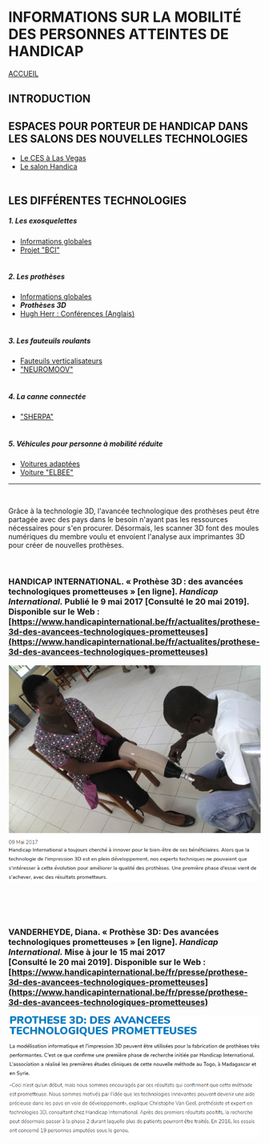 # INFORMATIONS SUR LA MOBILITÉ DES PERSONNES ATTEINTES DE HANDICAP
[ACCUEIL](index.md)
## INTRODUCTION  

## ESPACES POUR PORTEUR DE HANDICAP DANS LES SALONS DES NOUVELLES TECHNOLOGIES 
* [Le CES à Las Vegas](ces.md)
* [Le salon Handica](handica.md)
<br/> <br/>
## LES DIFFÉRENTES TECHNOLOGIES
##### 1. Les exosquelettes 
- [Informations globales](exoprésent.md)
- [Projet "BCI"](BCI.md)
<br/><br/>
##### 2. Les prothèses
- [Informations globales](Prothèseinfo.md)
- **_Prothèses 3D_**
- [Hugh Herr : Conférences (Anglais)](Hughvidéo.md)
<br/><br/>
##### 3. Les fauteuils roulants
- [Fauteuils verticalisateurs](FauteuilVertical.md)
- ["NEUROMOOV"](Neuromoov.md)
<br/><br/>
##### 4. La canne connectée
- ["SHERPA"](Canneconnectée.md)
<br/><br/>
##### 5. Véhicules pour personne à mobilité réduite
- [Voitures adaptées](Voitureadaptée.md)
- [Voiture "ELBEE"](Elbee.md)

----------------------------------------------------------
<br/>

Grâce à la technologie 3D, l'avancée technologique des prothèses peut être partagée avec des pays dans le besoin n'ayant pas les ressources nécessaires pour s'en procurer.
Désormais, les scanner 3D font des moules numériques du membre voulu et envoient l'analyse aux imprimantes 3D pour créer de nouvelles prothèses.

<br/>

### HANDICAP INTERNATIONAL. « Prothèse 3D : des avancées technologiques prometteuses » [en ligne]. _Handicap International._ Publié le 9 mai 2017 [Consulté le 20 mai 2019]. Disponible sur le Web : [https://www.handicapinternational.be/fr/actualites/prothese-3d-des-avancees-technologiques-prometteuses](https://www.handicapinternational.be/fr/actualites/prothese-3d-des-avancees-technologiques-prometteuses)
![Prothèses3D2.PNG](images/Prothèses3D2.PNG "Prothèse 3D")

<br/><br/><br/>

### VANDERHEYDE, Diana. « Prothèse 3D: Des avancées technologiques prometteuses » [en ligne]. _Handicap International._ Mise à jour le 15 mai 2017 [Consulté le 20 mai 2019]. Disponible sur le Web : [https://www.handicapinternational.be/fr/presse/prothese-3d-des-avancees-technologiques-prometteuses](https://www.handicapinternational.be/fr/presse/prothese-3d-des-avancees-technologiques-prometteuses)
![Prothèses3D1.PNG](images/Prothèses3D1.PNG "Prothèse 3D")

